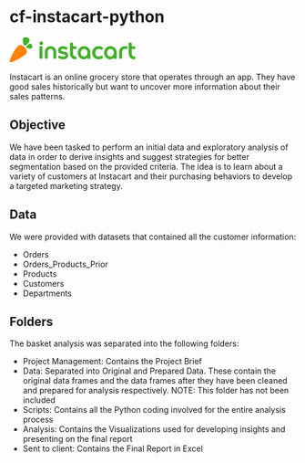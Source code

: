 # cf-instacart-python
![Instacart Logo](instacart-logo.png)

Instacart is an online grocery store that operates through an app.  They have good sales historically but want to uncover more information about their sales patterns.

## Objective

We have been tasked to perform an initial data and exploratory analysis of data in order to derive insights and suggest strategies for better segmentation based on the provided criteria.  The idea is to learn about a variety of customers at Instacart and their purchasing behaviors to develop a targeted marketing strategy.

## Data

We were provided with datasets that contained all the customer information:

- Orders
- Orders_Products_Prior
- Products
- Customers
- Departments

## Folders

The basket analysis was separated into the following folders:

- Project Management: Contains the Project Brief
- Data: Separated into Original and Prepared Data. These contain the original data frames and the data frames after they have been cleaned and prepared for analysis respectively. NOTE: This folder has not been included
- Scripts: Contains all the Python coding involved for the entire analysis process
- Analysis: Contains the Visualizations used for developing insights and presenting on the final report
- Sent to client: Contains the Final Report in Excel

